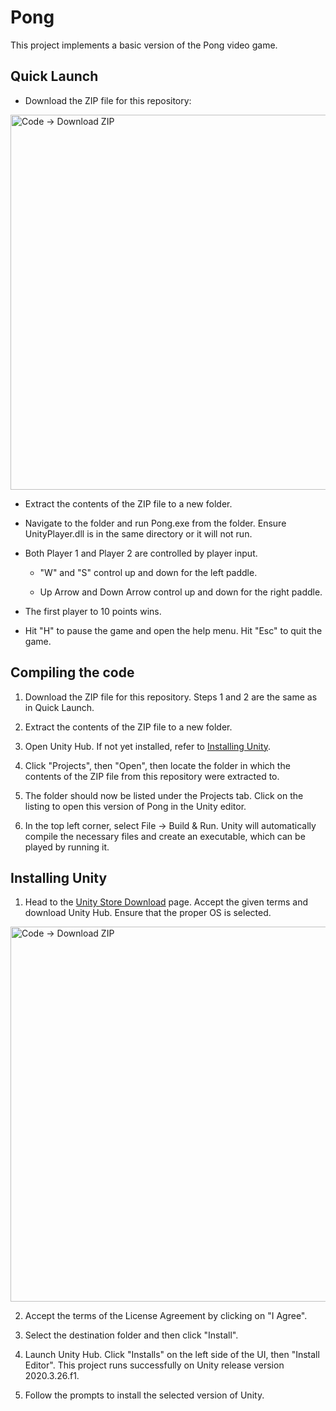 # Pong

This project implements a basic version of the Pong video game.

## Quick Launch

* Download the ZIP file for this repository:

<img src="https://i.imgur.com/o0UvROK.png" alt="Code -> Download ZIP" width="600">

* Extract the contents of the ZIP file to a new folder.

* Navigate to the folder and run Pong.exe from the folder. Ensure UnityPlayer.dll is in the same directory or it will not run.

* Both Player 1 and Player 2 are controlled by player input.

  * "W" and "S" control up and down for the left paddle.
  
  * Up Arrow and Down Arrow control up and down for the right paddle.
  
* The first player to 10 points wins.

* Hit "H" to pause the game and open the help menu. Hit "Esc" to quit the game.

## Compiling the code

1. Download the ZIP file for this repository. Steps 1 and 2 are the same as in Quick Launch.

2. Extract the contents of the ZIP file to a new folder.

3. Open Unity Hub. If not yet installed, refer to [Installing Unity](#Installing-Unity).

4. Click "Projects", then "Open", then locate the folder in which the contents of the ZIP file from this repository were extracted to.

5. The folder should now be listed under the Projects tab. Click on the listing to open this version of Pong in the Unity editor.

6. In the top left corner, select File -> Build & Run. Unity will automatically compile the necessary files and create an executable, which can be played by running it.

## Installing Unity

1. Head to the [Unity Store Download](https://store.unity.com/download) page. Accept the given terms and download Unity Hub. Ensure that the proper OS is selected.

<img src="https://i.imgur.com/rFCJ0I3.png" alt="Code -> Download ZIP" width="600">

2. Accept the terms of the License Agreement by clicking on "I Agree".

3. Select the destination folder and then click "Install".

4. Launch Unity Hub. Click "Installs" on the left side of the UI, then "Install Editor". This project runs successfully on Unity release version 2020.3.26.f1.

5. Follow the prompts to install the selected version of Unity.
